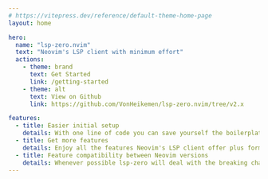 ```yaml
---
# https://vitepress.dev/reference/default-theme-home-page
layout: home

hero:
  name: "lsp-zero.nvim"
  text: "Neovim's LSP client with minimum effort"
  actions:
    - theme: brand
      text: Get Started
      link: /getting-started
    - theme: alt
      text: View on Github
      link: https://github.com/VonHeikemen/lsp-zero.nvim/tree/v2.x

features:
  - title: Easier initial setup
    details: With one line of code you can save yourself the boilerplate code needed to setup nvim-lspconfig and nvim-cmp correctly.
  - title: Get more features
    details: Enjoy all the features Neovim's LSP client offer plus format on save, highlight symbol, pre-configured keymaps, per project configuration.
  - title: Feature compatibility between Neovim versions
    details: Whenever possible lsp-zero will deal with the breaking changes in Neovim's lua api, so you don't have to.
---
```


